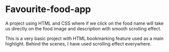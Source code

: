 # Favourite-food-app
A project using HTML and CSS where if we click on the food name will take us directly on the food image and description with smooth scrolling effect.

This is a very basic project with HTML bookmarking feature used as a main highlight.
Behind the scenes, I have used scrolling effect everywhere.
